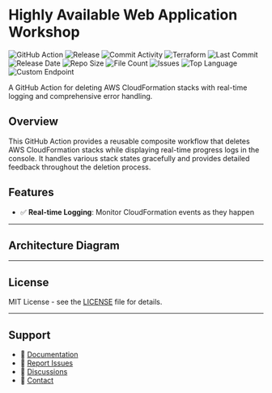 # Highly Available Web Application Workshop

![GitHub Action](https://img.shields.io/badge/GitHub-Action-blue?logo=github)&nbsp;![Release](https://github.com/subhamay-bhattacharyya/1401-highly-available-tf/actions/workflows/release.yaml/badge.svg)&nbsp;![Commit Activity](https://img.shields.io/github/commit-activity/t/subhamay-bhattacharyya/1401-highly-available-tf)&nbsp;![Terraform](https://img.shields.io/badge/AWS-Terraform-orange?logo=amazonaws)&nbsp;![Last Commit](https://img.shields.io/github/last-commit/subhamay-bhattacharyya/1401-highly-available-tf)&nbsp;![Release Date](https://img.shields.io/github/release-date/subhamay-bhattacharyya/1401-highly-available-tf)&nbsp;![Repo Size](https://img.shields.io/github/repo-size/subhamay-bhattacharyya/1401-highly-available-tf)&nbsp;![File Count](https://img.shields.io/github/directory-file-count/subhamay-bhattacharyya/1401-highly-available-tf)&nbsp;![Issues](https://img.shields.io/github/issues/subhamay-bhattacharyya/1401-highly-available-tf)&nbsp;![Top Language](https://img.shields.io/github/languages/top/subhamay-bhattacharyya/1401-highly-available-tf)&nbsp;![Custom Endpoint](https://img.shields.io/endpoint?url=https://gist.githubusercontent.com/bsubhamay/11d17444ec5e4b73aefb0c6c78083908/raw/1401-highly-available-tf.json?)


A GitHub Action for deleting AWS CloudFormation stacks with real-time logging and comprehensive error handling.

## Overview

This GitHub Action provides a reusable composite workflow that deletes AWS CloudFormation stacks while displaying real-time progress logs in the console. It handles various stack states gracefully and provides detailed feedback throughout the deletion process.

## Features

- ✅ **Real-time Logging**: Monitor CloudFormation events as they happen

---

## Architecture Diagram


---

## License

MIT License - see the [LICENSE](LICENSE) file for details.

---

## Support

- 📖 [Documentation](https://github.com/subhamay-bhattacharyya/1401-highly-available-tf/wiki)
- 🐛 [Report Issues](https://github.com/subhamay-bhattacharyya/1401-highly-available-tf/issues)
- 💬 [Discussions](https://github.com/subhamay-bhattacharyya/1401-highly-available-tf/discussions)
- 📧 [Contact](mailto:support@subhamay.aws@gmail.com)